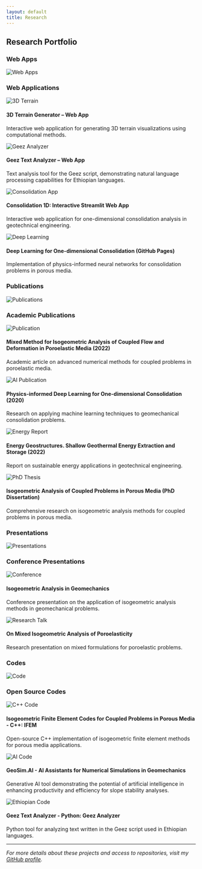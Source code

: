 ```yaml
---
layout: default
title: Research
---
```


## Research Portfolio

<div class="portfolio-grid">

### Web Apps

<div class="portfolio-category">
  <div class="category-header">
    <img src="/media/2014/03/technology.png" alt="Web Apps" />
    <h3>Web Applications</h3>
  </div>
  
  <div class="portfolio-item">
    <div class="portfolio-icon">
      <img src="/media/2014/03/technology.png" alt="3D Terrain" />
    </div>
    <div class="portfolio-content">
      <h4>3D Terrain Generator – Web App</h4>
      <p>Interactive web application for generating 3D terrain visualizations using computational methods.</p>
    </div>
  </div>

  <div class="portfolio-item">
    <div class="portfolio-icon">
      <img src="/media/2014/03/amharic.png" alt="Geez Analyzer" />
    </div>
    <div class="portfolio-content">
      <h4>Geez Text Analyzer – Web App</h4>
      <p>Text analysis tool for the Geez script, demonstrating natural language processing capabilities for Ethiopian languages.</p>
    </div>
  </div>

  <div class="portfolio-item">
    <div class="portfolio-icon">
      <img src="/media/2014/03/science.png" alt="Consolidation App" />
    </div>
    <div class="portfolio-content">
      <h4>Consolidation 1D: Interactive Streamlit Web App</h4>
      <p>Interactive web application for one-dimensional consolidation analysis in geotechnical engineering.</p>
    </div>
  </div>

  <div class="portfolio-item">
    <div class="portfolio-icon">
      <img src="/media/2014/03/robot.png" alt="Deep Learning" />
    </div>
    <div class="portfolio-content">
      <h4>Deep Learning for One-dimensional Consolidation (GitHub Pages)</h4>
      <p>Implementation of physics-informed neural networks for consolidation problems in porous media.</p>
    </div>
  </div>
</div>

### Publications

<div class="portfolio-category">
  <div class="category-header">
    <img src="/media/2014/03/book.png" alt="Publications" />
    <h3>Academic Publications</h3>
  </div>
  
  <div class="portfolio-item">
    <div class="portfolio-icon">
      <img src="/media/2014/03/science.png" alt="Publication" />
    </div>
    <div class="portfolio-content">
      <h4>Mixed Method for Isogeometric Analysis of Coupled Flow and Deformation in Poroelastic Media (2022)</h4>
      <p>Academic article on advanced numerical methods for coupled problems in poroelastic media.</p>
    </div>
  </div>

  <div class="portfolio-item">
    <div class="portfolio-icon">
      <img src="/media/2014/03/robot.png" alt="AI Publication" />
    </div>
    <div class="portfolio-content">
      <h4>Physics-informed Deep Learning for One-dimensional Consolidation (2020)</h4>
      <p>Research on applying machine learning techniques to geomechanical consolidation problems.</p>
    </div>
  </div>

  <div class="portfolio-item">
    <div class="portfolio-icon">
      <img src="/media/2014/03/technology.png" alt="Energy Report" />
    </div>
    <div class="portfolio-content">
      <h4>Energy Geostructures. Shallow Geothermal Energy Extraction and Storage (2022)</h4>
      <p>Report on sustainable energy applications in geotechnical engineering.</p>
    </div>
  </div>

  <div class="portfolio-item">
    <div class="portfolio-icon">
      <img src="/media/2014/03/science.png" alt="PhD Thesis" />
    </div>
    <div class="portfolio-content">
      <h4>Isogeometric Analysis of Coupled Problems in Porous Media (PhD Dissertation)</h4>
      <p>Comprehensive research on isogeometric analysis methods for coupled problems in porous media.</p>
    </div>
  </div>
</div>

### Presentations

<div class="portfolio-category">
  <div class="category-header">
    <img src="/media/2014/03/politics.png" alt="Presentations" />
    <h3>Conference Presentations</h3>
  </div>
  
  <div class="portfolio-item">
    <div class="portfolio-icon">
      <img src="/media/2014/03/science.png" alt="Conference" />
    </div>
    <div class="portfolio-content">
      <h4>Isogeometric Analysis in Geomechanics</h4>
      <p>Conference presentation on the application of isogeometric analysis methods in geomechanical problems.</p>
    </div>
  </div>

  <div class="portfolio-item">
    <div class="portfolio-icon">
      <img src="/media/2014/03/science.png" alt="Research Talk" />
    </div>
    <div class="portfolio-content">
      <h4>On Mixed Isogeometric Analysis of Poroelasticity</h4>
      <p>Research presentation on mixed formulations for poroelastic problems.</p>
    </div>
  </div>
</div>

### Codes

<div class="portfolio-category">
  <div class="category-header">
    <img src="/media/2014/03/programming.png" alt="Code" />
    <h3>Open Source Codes</h3>
  </div>
  
  <div class="portfolio-item">
    <div class="portfolio-icon">
      <img src="/media/2014/03/programming.png" alt="C++ Code" />
    </div>
    <div class="portfolio-content">
      <h4>Isogeometric Finite Element Codes for Coupled Problems in Porous Media - C++: IFEM</h4>
      <p>Open-source C++ implementation of isogeometric finite element methods for porous media applications.</p>
    </div>
  </div>

  <div class="portfolio-item">
    <div class="portfolio-icon">
      <img src="/media/2014/03/robot.png" alt="AI Code" />
    </div>
    <div class="portfolio-content">
      <h4>GeoSim.AI - AI Assistants for Numerical Simulations in Geomechanics</h4>
      <p>Generative AI tool demonstrating the potential of artificial intelligence in enhancing productivity and efficiency for slope stability analyses.</p>
    </div>
  </div>

  <div class="portfolio-item">
    <div class="portfolio-icon">
      <img src="/media/2014/03/amharic.png" alt="Ethiopian Code" />
    </div>
    <div class="portfolio-content">
      <h4>Geez Text Analyzer - Python: Geez Analyzer</h4>
      <p>Python tool for analyzing text written in the Geez script used in Ethiopian languages.</p>
    </div>
  </div>
</div>

</div>

---

*For more details about these projects and access to repositories, visit my [GitHub profile](https://github.com/yaredwb).*